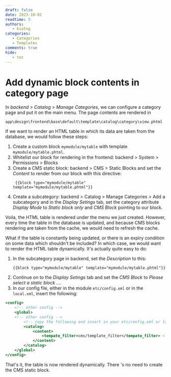 ```yaml
---
draft: false
date: 2023-10-02
readtime: 5
authors:
   - kiatng
categories:
   - Categories
   - Templates
comments: true
hide:
   - toc
---
```


# Add dynamic block contents in category page

In _backend > Catalog > Manage Categories_, we can configure a category page and put it on the main menu. The page contents are rendered in

```
app\design\frontend\base\default\template\catalog\category\view.phtml
```

If we want to render an HTML table in which its data are taken from the database, we would follow these steps:

<!-- more -->

1. Create a custom block `mymodule/mytable` with template `mymodule/mytable.phtml`.
2. Whitelist our block for rendering in the frontend: backend > System > Permissions > Blocks
3. Create a CMS static block: backend > CMS > Static Blocks and set the _Content_ to render from our block with this directive:
   ```
    {{block type="mymodule/mytable" template="mymodule/mytable.phtml"}}
   ```
4. Create a subcategory: backend > Catalog > Manage Categories > Add a subcategory and in the _Display Setings_ tab, set the category attribute _Display Mode_ to _Static block only_ and _CMS Block_ pointing to our block.

Voila, the HTML table is rendered under the menu we just created. However, every time the table in the database is updated, and because CMS blocks rendering are taken from the cache, we would need to refresh the cache.

What if the table is constantly being updated, or there is an expiry condition on some data which shouldn't be included? In which case, we would want to render the HTML table dynamically. It's actually quite easy to do:

1. In the subcategory page in backend, set the _Description_ to this:
    ```
    {{block type="mymodule/mytable" template="mymodule/mytable.phtml"}}
    ```
2. Continue on to the _Display Setings_ tab and set the _CMS Block_ to _Please select a static block ..._.
3. In our config file, either in the module `etc/config.xml` or in the `local.xml`, insert the following:

```xml
<config>
    <!-- other config -->
    <global>
    <!-- other config -->
        <!-- copy the following and insert in your etc/config.xml or local.xml -->
        <catalog>
            <content>
                <tempate_filter>cms/template_filter</tempate_filter> <!-- Note the typo on template must remain as "tempate". -->
            </content>
        </catalog>
    </global>
</config>
```

That's it, the table is now rendered dynamically. There 's no need to create the CMS static block.
